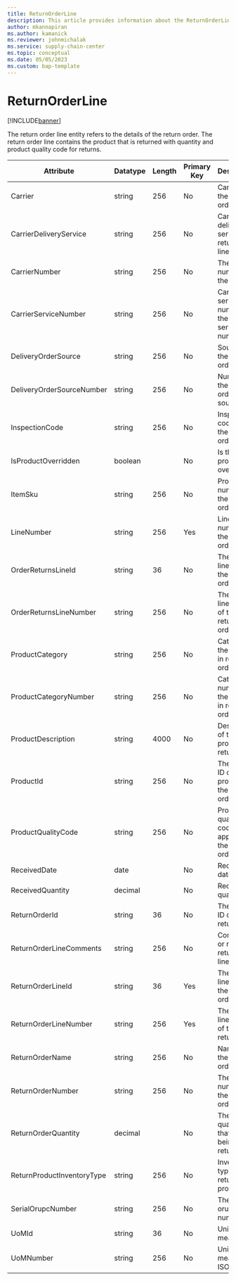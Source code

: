 ```yaml
---
title: ReturnOrderLine
description: This article provides information about the ReturnOrderLine entity.
author: mkannapiran
ms.author: kamanick
ms.reviewer: johnmichalak
ms.service: supply-chain-center
ms.topic: conceptual
ms.date: 05/05/2023
ms.custom: bap-template
---
```


# **ReturnOrderLine**

[!INCLUDE[banner](../../includes/banner.md)]

The return order line entity refers to the details of the return order. The return order line contains the product that is returned with quantity and product quality code for returns.


|	Attribute	|	Datatype	|	Length	|	Primary Key	|	Description	|
|---------------|--------|------|----------|-----------|
|	Carrier	|	string	|	256	|	No	|	Carrier of the return order line	|
|	CarrierDeliveryService	|	string	|	256	|	No	|	Carrier delivery service for return order line	|
|	CarrierNumber	|	string	|	256	|	No	|	The unique number of the carrier	|
|	CarrierServiceNumber	|	string	|	256	|	No	|	Carrier service number of the return service number	|
|	DeliveryOrderSource	|	string	|	256	|	No	|	Source for the deliveyr order	|
|	DeliveryOrderSourceNumber	|	string	|	256	|	No	|	Number of the delivery order source	|
|	InspectionCode	|	string	|	256	|	No	|	Inspection code for the return order line	|
|	IsProductOverridden	|	boolean	|		|	No	|	Is the product overridden	|
|	ItemSku	|	string	|	256	|	No	|	Product number of the return order	|
|	LineNumber	|	string	|	256	|	Yes	|	Line number of the returns order	|
|	OrderReturnsLineId	|	string	|	36	|	No	|	The unique line ID of the returns order	|
|	OrderReturnsLineNumber	|	string	|	256	|	No	|	The unique line number of the returns order	|
|	ProductCategory	|	string	|	256	|	No	|	Category of the product in return order	|
|	ProductCategoryNumber	|	string	|	256	|	No	|	Category number of the product in return order	|
|	ProductDescription	|	string	|	4000	|	No	|	Description of the product in return order	|
|	ProductId	|	string	|	256	|	No	|	The unique ID of the product in the return order	|
|	ProductQualityCode	|	string	|	256	|	No	|	Product quality code applied for the return order line	|
|	ReceivedDate	|	date	|		|	No	|	Received date	|
|	ReceivedQuantity	|	decimal	|		|	No	|	Received quantity	|
|	ReturnOrderId	|	string	|	36	|	No	|	The unique ID of the return order	|
|	ReturnOrderLineComments	|	string	|	256	|	No	|	Comments or notes for return order line	|
|	ReturnOrderLineId	|	string	|	36	|	Yes	|	The unique line ID of the return order	|
|	ReturnOrderLineNumber	|	string	|	256	|	Yes	|	The unique line number of the return order	|
|	ReturnOrderName	|	string	|	256	|	No	|	Name of the return order	|
|	ReturnOrderNumber	|	string	|	256	|	No	|	The unique number of the return order	|
|	ReturnOrderQuantity	|	decimal	|		|	No	|	The quantity that is being returned 	|
|	ReturnProductInventoryType	|	string	|	256	|	No	|	Inventory type of the return product	|
|	SerialOrupcNumber	|	string	|	256	|	No	|	The serial orupc number	|
|	UoMId	|	string	|	36	|	No	|	Unit of measure Id	|
|	UoMNumber	|	string	|	256	|	No	|	Unit of measure ISO code	|
